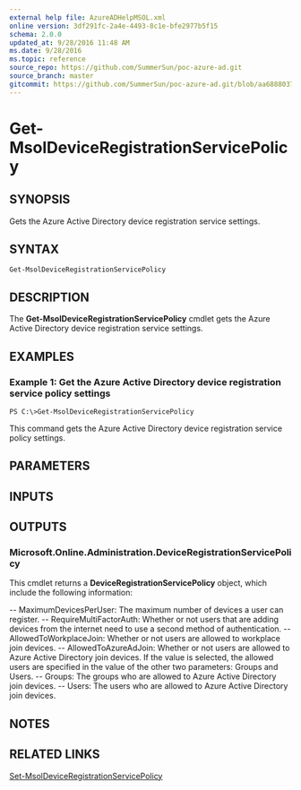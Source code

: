 ```yaml
---
external help file: AzureADHelpMSOL.xml
online version: 3df291fc-2a4e-4493-8c1e-bfe2977b5f15
schema: 2.0.0
updated_at: 9/28/2016 11:48 AM
ms.date: 9/28/2016
ms.topic: reference
source_repo: https://github.com/SummerSun/poc-azure-ad.git
source_branch: master
gitcommit: https://github.com/SummerSun/poc-azure-ad.git/blob/aa68880375be962d5646d6d763347021b391b5c6/Azure%20AD%20Cmdlets/AzureAD/v1.0/Get-MsolDeviceRegistrationServicePolicy.md
---
```


# Get-MsolDeviceRegistrationServicePolicy

## SYNOPSIS
Gets the Azure Active Directory device registration service settings.

## SYNTAX

```
Get-MsolDeviceRegistrationServicePolicy
```

## DESCRIPTION
The **Get-MsolDeviceRegistrationServicePolicy** cmdlet gets the Azure Active Directory device registration service settings.

## EXAMPLES

### Example 1: Get the Azure Active Directory device registration service policy settings
```
PS C:\>Get-MsolDeviceRegistrationServicePolicy
```

This command gets the Azure Active Directory device registration service policy settings.

## PARAMETERS

## INPUTS

## OUTPUTS

### Microsoft.Online.Administration.DeviceRegistrationServicePolicy
This cmdlet returns a **DeviceRegistrationServicePolicy** object, which include the following information: 

-- MaximumDevicesPerUser: The maximum number of devices a user can register. 
-- RequireMultiFactorAuth: Whether or not users that are adding devices from the internet need to use a second method of authentication. 
-- AllowedToWorkplaceJoin: Whether or not users are allowed to workplace join devices. 
-- AllowedToAzureAdJoin: Whether or not users are allowed to Azure Active Directory join devices.
If the value is selected, the allowed users are specified in the value of the other two parameters: Groups and Users. 
-- Groups: The groups who are allowed to Azure Active Directory join devices. 
-- Users: The users who are allowed to Azure Active Directory join devices.

## NOTES

## RELATED LINKS

[Set-MsolDeviceRegistrationServicePolicy](3df291fc-2a4e-4493-8c1e-bfe2977b5f15)

